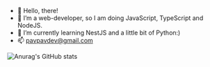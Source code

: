 - 👋 Hello, there!
- 👀 I’m a web-developer, so I am doing JavaScript, TypeScript and NodeJS.
- 🌱 I’m currently learning NestJS and a little bit of Python:)
- 📫 pavpavdev@gmail.com

![Anurag's GitHub stats](https://github-readme-stats.vercel.app/api?username=PavPavv&show_icons=true&theme=prussian)


<!---
![Top Langs](https://github-readme-stats.vercel.app/api/top-langs/?username=PavPavv&exclude_repo=Brazil-Mexico,PavPavv.github.io,TS-cabinet)
--->

<!---
PavPavv/PavPavv is a ✨ special ✨ repository because its `README.md` (this file) appears on your GitHub profile.
You can click the Preview link to take a look at your changes.
--->
